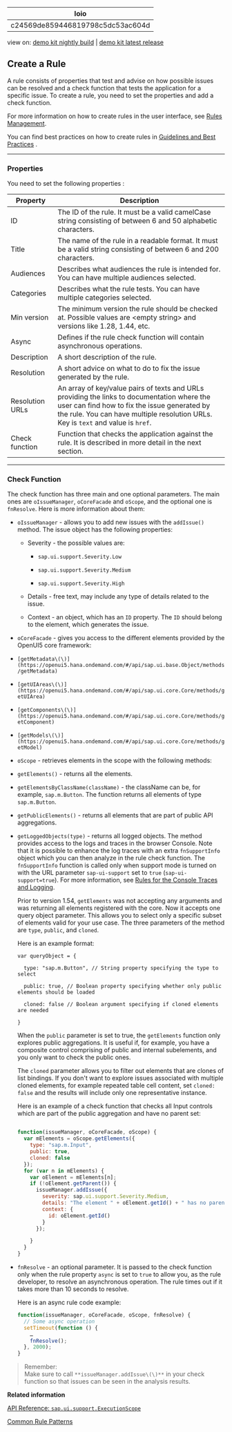 <!-- loioc24569de859446819798c5dc53ac604d -->

| loio |
| -----|
| c24569de859446819798c5dc53ac604d |

<div id="loio">

view on: [demo kit nightly build](https://openui5nightly.hana.ondemand.com/#/topic/c24569de859446819798c5dc53ac604d) | [demo kit latest release](https://openui5.hana.ondemand.com/#/topic/c24569de859446819798c5dc53ac604d)</div>

## Create a Rule

A rule consists of properties that test and advise on how possible issues can be resolved and a check function that tests the application for a specific issue. To create a rule, you need to set the properties and add a check function.

For more information on how to create rules in the user interface, see [Rules Management](Rules_Management_3fc864a.md).

You can find best practices on how to create rules in [Guidelines and Best Practices](Guidelines_and_Best_Practices_eaeea19.md) .

***

<a name="loioc24569de859446819798c5dc53ac604d__section_uss_5gd_21b"/>

### Properties

You need to set the following properties :

|Property|Description|
|--------|-----------|
|ID|The ID of the rule. It must be a valid camelCase string consisting of between 6 and 50 alphabetic characters.|
|Title|The name of the rule in a readable format. It must be a valid string consisting of between 6 and 200 characters.|
|Audiences|Describes what audiences the rule is intended for. You can have multiple audiences selected.|
|Categories|Describes what the rule tests. You can have multiple categories selected.|
|Min version|The minimum version the rule should be checked at. Possible values are <empty string\> and versions like 1.28, 1.44, etc.|
|Async|Defines if the rule check function will contain asynchronous operations.|
|Description|A short description of the rule.|
|Resolution|A short advice on what to do to fix the issue generated by the rule.|
|Resolution URLs|An array of key/value pairs of texts and URLs providing the links to documentation where the user can find how to fix the issue generated by the rule. You can have multiple resolution URLs. Key is `text` and value is `href`.|
|Check function|Function that checks the application against the rule. It is described in more detail in the next section.|

***

<a name="loioc24569de859446819798c5dc53ac604d__section_bmv_fhd_21b"/>

### Check Function

The check function has three main and one optional parameters. The main ones are `oIssueManager`, `oCoreFacade` and `oScope`, and the optional one is `fnResolve`. Here is more information about them:

-   `oIssueManager` - allows you to add new issues with the `addIssue()` method. The issue object has the following properties:

    -   Severity - the possible values are:

        -   `sap.ui.support.Severity.Low`

        -   `sap.ui.support.Severity.Medium`

        -   `sap.ui.support.Severity.High`

    -   Details - free text, may include any type of details related to the issue.

    -   Context - an object, which has an `ID` property. The `ID` should belong to the element, which generates the issue.

-   `oCoreFacade` - gives you access to the different elements provided by the OpenUI5 core framework:

-   `[getMetadata\(\)](https://openui5.hana.ondemand.com/#/api/sap.ui.base.Object/methods/getMetadata)`

-   `[getUIAreas\(\)](https://openui5.hana.ondemand.com/#/api/sap.ui.core.Core/methods/getUIArea)`

-   `[getComponents\(\)](https://openui5.hana.ondemand.com/#/api/sap.ui.core.Core/methods/getComponent)`

-   `[getModels\(\)](https://openui5.hana.ondemand.com/#/api/sap.ui.core.Core/methods/getModel)`

-   `oScope` - retrieves elements in the scope with the following methods:

-   `getElements()` - returns all the elements.

-   `getElementsByClassName(className)` - the className can be, for example, `sap.m.Button`. The function returns all elements of type `sap.m.Button`.

-   `getPublicElements()` - returns all elements that are part of public API aggregations.

-   `getLoggedObjects(type)` - returns all logged objects. The method provides access to the logs and traces in the browser Console. Note that it is possible to enhance the log traces with an extra `fnSupportInfo` object which you can then analyze in the rule check function. The `fnSupportInfo` function is called only when support mode is turned on with the URL parameter `sap-ui-support` set to `true` \(`sap-ui-support=true`\). For more information, see [Rules for the Console Traces and Logging](Common_Rule_Patterns_3fc1412.md#loio3fc141206cee4ab2aa514b569ed423c0__section_Rules_for_the_Console_Traces_and_Logging).

    Prior to version 1.54, `getElements` was not accepting any arguments and was returning all elements registered with the core. Now it accepts one query object parameter. This allows you to select only a specific subset of elements valid for your use case. The three parameters of the method are `type`, `public`, and `cloned`.

    Here is an example format:

    ```
    var queryObject = {
    
      type: "sap.m.Button", // String property specifying the type to select
    
      public: true, // Boolean property specifying whether only public elements should be loaded
    
      cloned: false // Boolean argument specifying if cloned elements are needed
    
    }
    ```

    When the `public` parameter is set to true, the `getElements` function only explores public aggregations. It is useful if, for example, you have a composite control comprising of public and internal subelements, and you only want to check the public ones.

    The `cloned` parameter allows you to filter out elements that are clones of list bindings. If you don't want to explore issues associated with multiple cloned elements, for example repeated table cell content, set `cloned: false` and the results will include only one representative instance.

    Here is an example of a check function that checks all Input controls which are part of the public aggregation and have no parent set:

    ``` js
    
    function(issueManager, oCoreFacade, oScope) {
      var mElements = oScope.getElements({
        type: "sap.m.Input",
        public: true,
        cloned: false
      });
      for (var n in mElements) {
        var oElement = mElements[n];
        if (!oElement.getParent()) {
          issueManager.addIssue({
            severity: sap.ui.support.Severity.Medium,
            details: "The element " + oElement.getId() + " has no parent.",
            context: {
              id: oElement.getId()
            }
          });
    
        }
      }
    }
    
    ```

-   `fnResolve` - an optional parameter. It is passed to the check function only when the rule property `async` is set to `true` to allow you, as the rule developer, to resolve an asynchronous operation. The rule times out if it takes more than 10 seconds to resolve.

    Here is an async rule code example:

    ``` js
    function(issueManager, oCoreFacade, oScope, fnResolve) {
      // Some async operation
      setTimeout(function () {
        …
        fnResolve();
      }, 2000);
    }
    
    ```


> Remember:  
> Make sure to call `**issueManager.addIssue\(\)**` in your check function so that issues can be seen in the analysis results.

**Related information**  


[API Reference: `sap.ui.support.ExecutionScope`](https://openui5.hana.ondemand.com/#docs/api/symbols/sap.ui.support.ExecutionScope.html)

[Common Rule Patterns](Common_Rule_Patterns_3fc1412.md)

